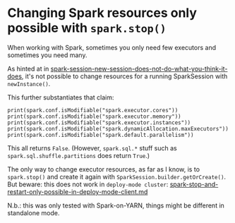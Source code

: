 Changing Spark resources only possible with `spark.stop()` 
===========

When working with Spark, sometimes you only need few executors and sometimes you need many.

As hinted at in [spark-session-new-session-does-not-do-what-you-think-it-does](spark-session-new-session-does-not-do-what-you-think-it-does.md), it's not possible to change resources for a running SparkSession with `newInstance()`.

This further substantiates that claim:
      
```
print(spark.conf.isModifiable("spark.executor.cores"))
print(spark.conf.isModifiable("spark.executor.memory"))
print(spark.conf.isModifiable("spark.executor.instances"))
print(spark.conf.isModifiable("spark.dynamicAllocation.maxExecutors"))
print(spark.conf.isModifiable("spark.default.parallelism"))
```

This all returns `False`. (However, `spark.sql.*` stuff such as `spark.sql.shuffle.partitions` does return `True`.)

The only way to change executor resources, as far as I know, is to `spark.stop()` and create it again with 
`SparkSession.builder.getOrCreate()`.
But beware: this does not work in `deploy-mode cluster`: [spark-stop-and-restart-only-possible-in-deploy-mode-client.md](spark-stop-and-restart-only-possible-in-deploy-mode-client.md)

N.b.: this was only tested with Spark-on-YARN, things might be different in standalone mode.